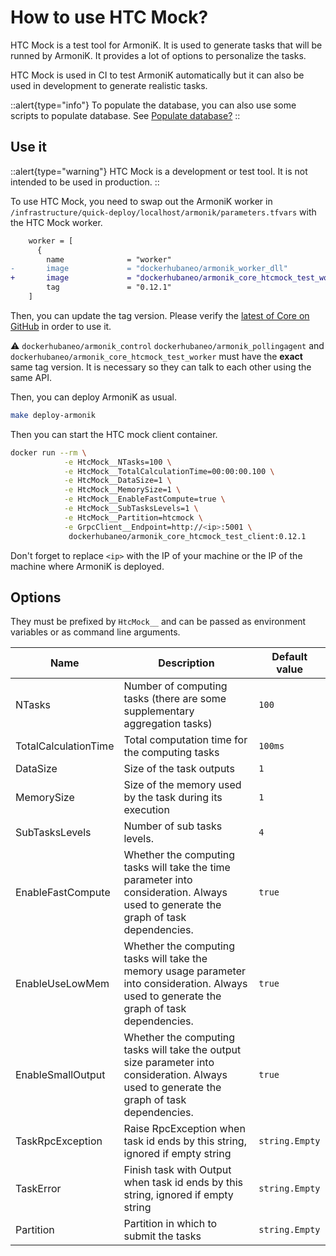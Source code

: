 # How to use HTC Mock?

HTC Mock is a test tool for ArmoniK. It is used to generate tasks that will be runned by ArmoniK. It provides a lot of options to personalize the tasks.

HTC Mock is used in CI to test ArmoniK automatically but it can also be used in development to generate realistic tasks.

::alert{type="info"}
To populate the database, you can also use some scripts to populate database. See [Populate database?](../populate-database.md)
::

## Use it

::alert{type="warning"}
HTC Mock is a development or test tool. It is not intended to be used in production.
::

To use HTC Mock, you need to swap out the ArmoniK worker in `/infrastructure/quick-deploy/localhost/armonik/parameters.tfvars` with the HTC Mock worker.

```diff [parameters.tfvars]
    worker = [
      {
        name              = "worker"
-       image             = "dockerhubaneo/armonik_worker_dll"
+       image             = "dockerhubaneo/armonik_core_htcmock_test_worker"
        tag               = "0.12.1"
    ]
```

Then, you can update the tag version. Please verify the [latest of Core on GitHub](https://github.com/aneoconsulting/ArmoniK.Core/release/latest) in order to use it.

:warning: `dockerhubaneo/armonik_control` `dockerhubaneo/armonik_pollingagent` and `dockerhubaneo/armonik_core_htcmock_test_worker` must have the **exact** same tag version. It is necessary so they can talk to each other using the same API.

Then, you can deploy ArmoniK as usual.

```bash [shell]
make deploy-armonik
```

Then you can start the HTC mock client container.

```bash [shell]
docker run --rm \
            -e HtcMock__NTasks=100 \
            -e HtcMock__TotalCalculationTime=00:00:00.100 \
            -e HtcMock__DataSize=1 \
            -e HtcMock__MemorySize=1 \
            -e HtcMock__EnableFastCompute=true \
            -e HtcMock__SubTasksLevels=1 \
            -e HtcMock__Partition=htcmock \
            -e GrpcClient__Endpoint=http://<ip>:5001 \
             dockerhubaneo/armonik_core_htcmock_test_client:0.12.1
```

Don't forget to replace `<ip>` with the IP of your machine or the IP of the machine where ArmoniK is deployed.

## Options

They must be prefixed by `HtcMock__` and can be passed as environment variables or as command line arguments.

| Name                 | Description                                                                                                                                  | Default value  |
|----------------------|----------------------------------------------------------------------------------------------------------------------------------------------|----------------|
| NTasks               | Number of computing tasks (there are some supplementary aggregation tasks)                                                                   | `100`          |
| TotalCalculationTime | Total computation time for the computing tasks                                                                                               | `100ms`        |
| DataSize             | Size of the task outputs                                                                                                                     | `1`            |
| MemorySize           | Size of the memory used by the task during its execution                                                                                     | `1`            |
| SubTasksLevels       | Number of sub tasks levels.                                                                                                                  | `4`            |
| EnableFastCompute    | Whether the computing tasks will take the time parameter into consideration. Always used to generate the graph of task dependencies.         | `true`         |
| EnableUseLowMem      | Whether the computing tasks will take the memory usage parameter into consideration. Always used to generate the graph of task dependencies. | `true`         |
| EnableSmallOutput    | Whether the computing tasks will take the output size parameter into consideration. Always used to generate the graph of task dependencies.  | `true`         |
| TaskRpcException     | Raise RpcException when task id ends by this string, ignored if empty string                                                                 | `string.Empty` |
| TaskError            | Finish task with Output when task id ends by this string, ignored if empty string                                                            | `string.Empty` |
| Partition            | Partition in which to submit the tasks                                                                                                       | `string.Empty` |
